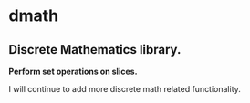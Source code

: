 # dmath

## Discrete Mathematics library.

**Perform set operations on slices.**



I will continue to add more discrete math related functionality.
